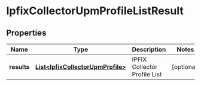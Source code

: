 # IpfixCollectorUpmProfileListResult

## Properties
Name | Type | Description | Notes
------------ | ------------- | ------------- | -------------
**results** | [**List&lt;IpfixCollectorUpmProfile&gt;**](IpfixCollectorUpmProfile.md) | IPFIX Collector Profile List |  [optional]
